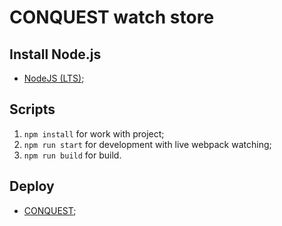 # CONQUEST watch store

## Install Node.js

-   [NodeJS (LTS)](https://nodejs.org/en/);

## Scripts

1. `npm install` for work with project;
2. `npm run start` for development with live webpack watching;
3. `npm run build` for build.


## Deploy

-   [CONQUEST](https://efandor.github.io/intertask2/dist/index.html);